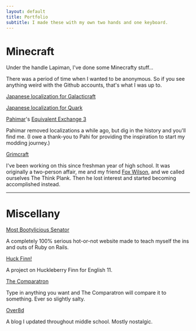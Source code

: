 ```yaml
---
layout: default
title: Portfolio
subtitle: I made these with my own two hands and one keyboard.
---
```


# Minecraft

Under the handle Lapiman, I've done some Minecrafty stuff...

There was a period of time when I wanted to be anonymous. So if you see anything weird with the Github accounts, that's what I was up to.

[Japanese localization for Galacticraft](https://github.com/micdoodle8/Galacticraft/blob/master/src/main/resources/assets/galacticraftcore/lang/ja_JP.lang)

[Japanese localization for Quark](https://github.com/Vazkii/Quark/blob/master/src/main/resources/assets/quark/lang/ja_JP.lang)

[Pahimar](http://pahimar.com)'s [Equivalent Exchange 3](https://github.com/pahimar/Equivalent-Exchange-3)

Pahimar removed localizations a while ago, but dig in the history and you'll find me. (I owe a thank-you to Pahi for providing the inspiration to start my modding journey.)

[Grimcraft](https://github.com/thinkplank/grimcraft)

I've been working on this since freshman year of high school. It was originally a two-person affair, me and my friend [Fox Wilson](http://fwilson.me), and we called ourselves The Think Plank. Then he lost interest and started becoming accomplished instead.

***

# Miscellany

[Most Bootylicious Senator](https://most-bootylicious-senator.herokuapp.com)

A completely 100% serious hot-or-not website made to teach myself the ins and outs of Ruby on Rails.

[Huck Finn!](/pf/huckfinn)

A project on Huckleberry Finn for English 11.

[The Comparatron](/pf/comparatron)

Type in anything you want and The Comparatron will compare it to something. Ever so slightly salty.

[Over8d](http://over8d.wordpress.com)

A blog I updated throughout middle school. Mostly nostalgic.
